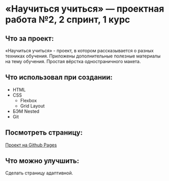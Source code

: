 # «Научиться учиться» — проектная работа №2, 2 спринт, 1 курс

## Что за проект:

«Научиться учиться» - проект, в котором рассказывается о разных техниках обучения. Приложены дополнительные полезные материалы на тему обучения.
Простая вёрстка одностраничного макета.

## Что использовал при создании:

* HTML
* CSS
    * Flexbox
    * Grid Layout
* БЭМ Nested
* Git

## Посмотреть страницу:

[Проект на Github Pages](https://shuraaas.github.io/mesto/index.html)

## Что можно улучшить:

Сделать страницу адаптивной.
